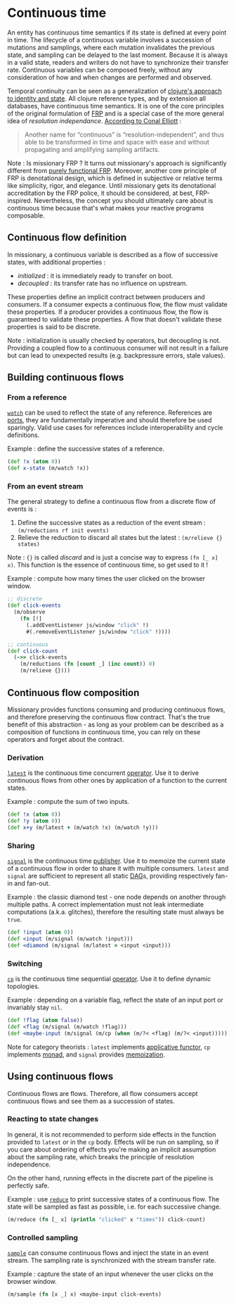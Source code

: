 # Continuous time

An entity has continuous time semantics if its state is defined at every point in time. The lifecycle of a continuous
variable involves a succession of mutations and samplings, where each mutation invalidates the previous state, and
sampling can be delayed to the last moment. Because it is always in a valid state, readers and writers do not have to
synchronize their transfer rate. Continuous variables can be composed freely, without any consideration of how and when
changes are performed and observed.

Temporal continuity can be seen as a generalization of [clojure's approach to identity and state](https://clojure.org/about/state).
All clojure reference types, and by extension all databases, have continuous time semantics. It is one of the core
principles of the original formulation of [FRP](https://en.wikipedia.org/wiki/Functional_reactive_programming) and is a
special case of the more general idea of *resolution independance*. [According to Conal Elliott](http://conal.net/blog/posts/why-program-with-continuous-time) :

> Another name for “continuous” is “resolution-independent”, and thus able to be transformed in time and space with
> ease and without propagating and amplifying sampling artifacts.

Note : Is missionary FRP ? It turns out missionary's approach is significantly different from [purely functional FRP](https://wiki.haskell.org/Functional_Reactive_Programming).
Moreover, another core principle of FRP is denotational design, which is defined in subjective or relative terms like
simplicity, rigor, and elegance. Until missionary gets its denotational accreditation by the FRP police, it should be
considered, at best, FRP-inspired. Nevertheless, the concept you should ultimately care about is continuous time
because that's what makes your reactive programs composable.

## Continuous flow definition
In missionary, a continuous variable is described as a flow of successive states, with additional properties :
- *initialized* : it is immediately ready to transfer on boot.
- *decoupled* : its transfer rate has no influence on upstream.

These properties define an implicit contract between producers and consumers. If a consumer expects a continuous flow,
the flow must validate these properties. If a producer provides a continuous flow, the flow is guaranteed to validate
these properties. A flow that doesn't validate these properties is said to be discrete.

Note : initialization is usually checked by operators, but decoupling is not. Providing a coupled flow to a continuous
consumer will not result in a failure but can lead to unexpected results (e.g. backpressure errors, stale values).

## Building continuous flows

### From a reference
[`watch`](/api/missionary.core/watch.html) can be used to reflect the state of any reference. References are [ports](/ports.html),
they are fundamentally imperative and should therefore be used sparingly. Valid use cases for references include
interoperability and cycle definitions.

Example : define the successive states of a reference.
```clojure
(def !x (atom 0))
(def x-state (m/watch !x))
```

### From an event stream
The general strategy to define a continuous flow from a discrete flow of events is :
1. Define the successive states as a reduction of the event stream : `(m/reductions rf init events)`
2. Relieve the reduction to discard all states but the latest : `(m/relieve {} states)`

Note : `{}` is called *discard* and is just a concise way to express `(fn [_ x] x)`. This function is the essence of
continuous time, so get used to it !

Example : compute how many times the user clicked on the browser window.
```clojure
;; discrete
(def click-events
  (m/observe
    (fn [!]
      (.addEventListener js/window "click" !)
      #(.removeEventListener js/window "click" !))))

;; continuous
(def click-count
  (->> click-events
    (m/reductions (fn [count _] (inc count)) 0)
    (m/relieve {})))
```

## Continuous flow composition

Missionary provides functions consuming and producing continuous flows, and therefore preserving the continuous flow
contract. That's the true benefit of this abstraction - as long as your problem can be described as a composition of
functions in continuous time, you can rely on these operators and forget about the contract.

### Derivation
[`latest`](/api/missionary.core/latest.html) is the continuous time concurrent [operator](/operators.html).
Use it to derive continuous flows from other ones by application of a function to the current states.

Example : compute the sum of two inputs.
```clojure
(def !x (atom 0))
(def !y (atom 0))
(def x+y (m/latest + (m/watch !x) (m/watch !y)))
```

### Sharing
[`signal`](/api/missionary.core/signal.html) is the continuous time [publisher](/publishers.html). Use it to memoize
the current state of a continuous flow in order to share it with multiple consumers. `latest` and `signal` are
sufficient to represent all static [DAG](https://en.wikipedia.org/wiki/Directed_acyclic_graph)s, providing respectively
fan-in and fan-out.

Example : the classic diamond test - one node depends on another through multiple paths. A correct implementation must
not leak intermediate computations (a.k.a. glitches), therefore the resulting state must always be `true`.
```clojure
(def !input (atom 0))
(def <input (m/signal (m/watch !input)))
(def <diamond (m/signal (m/latest = <input <input)))
```

### Switching
[`cp`](/api/missionary.core/cp.html) is the continuous time sequential [operator](/operators.html). Use it to define
dynamic topologies.

Example : depending on a variable flag, reflect the state of an input port or invariably stay `nil`.
```clojure
(def !flag (atom false))
(def <flag (m/signal (m/watch !flag)))
(def <maybe-input (m/signal (m/cp (when (m/?< <flag) (m/?< <input)))))
```

Note for category theorists : `latest` implements [applicative functor](https://en.wikipedia.org/wiki/Applicative_functor),
`cp` implements [monad](https://en.wikipedia.org/wiki/Monad_(functional_programming)), and `signal` provides
[memoization](https://en.wikipedia.org/wiki/Memoization).

## Using continuous flows
Continuous flows are flows. Therefore, all flow consumers accept continuous flows and see them as a succession of
states.

### Reacting to state changes
In general, it is not recommended to perform side effects in the function provided to `latest` or in the `cp` body.
Effects will be run on sampling, so if you care about ordering of effects you're making an implicit assumption about
the sampling rate, which breaks the principle of resolution independence.

On the other hand, running effects in the discrete part of the pipeline is perfectly safe.

Example : use [`reduce`](/api/missionary.core/reduce.html) to print successive states of a continuous flow. The state
will be sampled as fast as possible, i.e. for each successive change.
```clojure
(m/reduce (fn [_ x] (println "clicked" x "times")) click-count)
```

### Controlled sampling
[`sample`](/api/missionary.core/sample.html) can consume continuous flows and inject the state in an event stream. The
sampling rate is synchronized with the stream transfer rate.

Example : capture the state of an input whenever the user clicks on the browser window.
```clojure
(m/sample (fn [x _] x) <maybe-input click-events)
```
